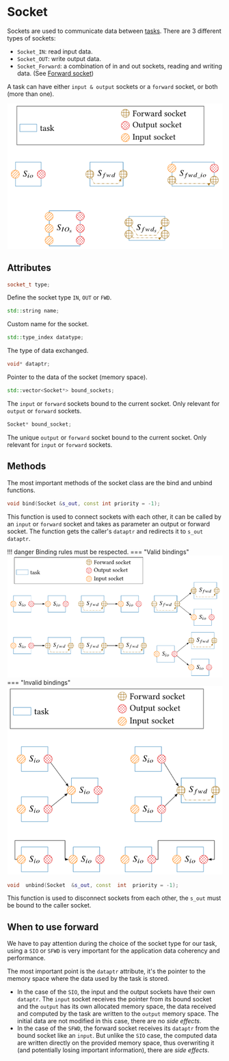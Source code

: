 # Socket

Sockets are used to communicate data between [tasks](1_module_task.md). There
are 3 different types of sockets:

- `Socket_IN`: read input data.
- `Socket_OUT`: write output data.
- `Socket_Forward`: a combination of in and out sockets, reading and writing
                    data. (See [Forward socket](6_socket_fwd.md))

A task can have either `input & output` sockets or a `forward` socket, or both
(more than one).

![Task with sockets!](./assets/task_sockets.svg)

## Attributes

```cpp
socket_t type;
```
Define the socket type `IN`, `OUT` or `FWD`.

```cpp
std::string name;
```
Custom name for the socket.

```cpp
std::type_index datatype;
```
The type of data exchanged.

```cpp
void* dataptr;
```
Pointer to the data of the socket (memory space).

```cpp
std::vector<Socket*> bound_sockets;
```
The `input` or `forward` sockets bound to the current socket. Only relevant for
`output` or `forward` sockets.

```cpp
Socket* bound_socket;
```
The unique `output` or `forward` socket bound to the current socket. Only
relevant for `input` or `forward` sockets.

## Methods

The most important methods of the socket class are the bind and unbind
functions.

```cpp
void bind(Socket &s_out, const int priority = -1);
```
This function is used to connect sockets with each other, it can be called by an
`input` or `forward` socket and takes as parameter an output or forward socket.
The function gets the caller's `dataptr` and redirects it to `s_out dataptr`.

!!! danger
    Binding rules must be respected.
=== "Valid bindings"
    ![Valid bind](./assets/bind_permission.svg)
=== "Invalid bindings"
    ![Invalid bind](./assets/invalid_bind.svg)

```cpp
void  unbind(Socket  &s_out, const  int  priority = -1);
```
This function is used to disconnect sockets from each other, the `s_out` must be
bound to the caller socket.

## When to use forward

We have to pay attention during the choice of the socket type for our task,
using a `SIO` or `SFWD` is very important for the application data coherency and
performance. 

The most important point is the `dataptr` attribute, it's the pointer to the
memory space where the data used by the task is stored.
 
- In the case of the `SIO`, the input and the output sockets have their own
  `dataptr`. The `input` socket receives the pointer from its bound socket and
  the `output` has its own allocated memory space, the data received and
  computed by the task are written to the `output` memory space. The initial
  data are not modified in this case, there are no *side effects*.
- In the case of the `SFWD`, the forward socket receives its `dataptr` from the
  bound socket like an `input`. But unlike the `SIO` case, the computed data are
  written directly on the provided memory space, thus overwriting it (and
  potentially losing important information), there are *side effects*.
